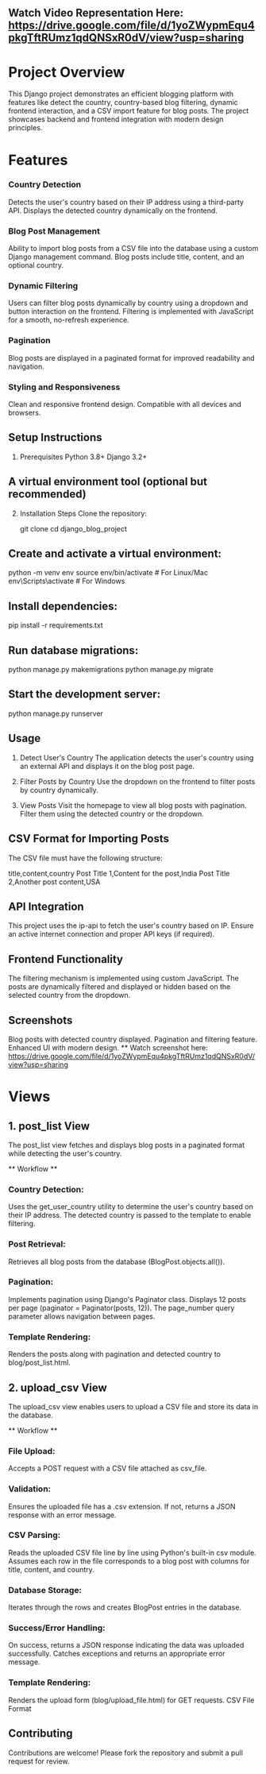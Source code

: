 ## Watch Video Representation Here: https://drive.google.com/file/d/1yoZWypmEqu4pkgTftRUmz1qdQNSxR0dV/view?usp=sharing
# Project Overview
This Django project demonstrates an efficient blogging platform with features like detect the country, country-based blog filtering, dynamic frontend interaction, and a CSV import feature for blog posts. The project showcases backend and frontend integration with modern design principles.

# Features

### Country Detection
Detects the user's country based on their IP address using a third-party API.
Displays the detected country dynamically on the frontend.

### Blog Post Management
Ability to import blog posts from a CSV file into the database using a custom Django management command.
Blog posts include title, content, and an optional country.

### Dynamic Filtering
Users can filter blog posts dynamically by country using a dropdown and button interaction on the frontend.
Filtering is implemented with JavaScript for a smooth, no-refresh experience.

### Pagination
Blog posts are displayed in a paginated format for improved readability and navigation.

### Styling and Responsiveness
Clean and responsive frontend design.
Compatible with all devices and browsers.

## Setup Instructions
1. Prerequisites
Python 3.8+
Django 3.2+

## A virtual environment tool (optional but recommended)
2. Installation Steps
Clone the repository:

   git clone <repository-link>
   cd django_blog_project

## Create and activate a virtual environment:
   python -m venv env
   source env/bin/activate   # For Linux/Mac
   env\Scripts\activate      # For Windows

## Install dependencies:
   pip install -r requirements.txt
   
## Run database migrations:
   python manage.py makemigrations
   python manage.py migrate

## Start the development server:
   python manage.py runserver

## Usage
1. Detect User's Country
The application detects the user's country using an external API and displays it on the blog post page.

2. Filter Posts by Country
Use the dropdown on the frontend to filter posts by country dynamically.

3. View Posts
Visit the homepage to view all blog posts with pagination. Filter them using the detected country or the dropdown.

## CSV Format for Importing Posts
The CSV file must have the following structure:

title,content,country
Post Title 1,Content for the post,India
Post Title 2,Another post content,USA

## API Integration
This project uses the ip-api to fetch the user's country based on IP. Ensure an active internet connection and proper API keys (if required).

## Frontend Functionality
The filtering mechanism is implemented using custom JavaScript. The posts are dynamically filtered and displayed or hidden based on the selected country from the dropdown.

## Screenshots
Blog posts with detected country displayed.
Pagination and filtering feature.
Enhanced UI with modern design.
** Watch screenshot here: https://drive.google.com/file/d/1yoZWypmEqu4pkgTftRUmz1qdQNSxR0dV/view?usp=sharing

# Views

## 1. post_list View
The post_list view fetches and displays blog posts in a paginated format while detecting the user's country.

** Workflow **
### Country Detection:

Uses the get_user_country utility to determine the user's country based on their IP address.
The detected country is passed to the template to enable filtering.

### Post Retrieval:
Retrieves all blog posts from the database (BlogPost.objects.all()).

### Pagination:
Implements pagination using Django's Paginator class.
Displays 12 posts per page (paginator = Paginator(posts, 12)).
The page_number query parameter allows navigation between pages.

### Template Rendering:
Renders the posts along with pagination and detected country to blog/post_list.html.

## 2. upload_csv View
The upload_csv view enables users to upload a CSV file and store its data in the database.

** Workflow **

### File Upload:
Accepts a POST request with a CSV file attached as csv_file.

### Validation:
Ensures the uploaded file has a .csv extension.
If not, returns a JSON response with an error message.

### CSV Parsing:
Reads the uploaded CSV file line by line using Python's built-in csv module.
Assumes each row in the file corresponds to a blog post with columns for title, content, and country.

### Database Storage:
Iterates through the rows and creates BlogPost entries in the database.

### Success/Error Handling:
On success, returns a JSON response indicating the data was uploaded successfully.
Catches exceptions and returns an appropriate error message.

### Template Rendering:
Renders the upload form (blog/upload_file.html) for GET requests.
CSV File Format

## Contributing
Contributions are welcome! Please fork the repository and submit a pull request for review.
